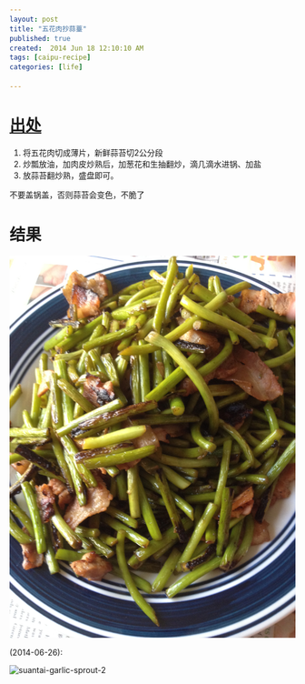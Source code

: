 ```yaml
---
layout: post
title: "五花肉抄蒜薹"
published: true
created:  2014 Jun 18 12:10:10 AM
tags: [caipu-recipe]
categories: [life]

---
```


# [出处](http://www.xinshipu.com/%E6%9C%80%E5%AE%B6%E5%B8%B8%E6%9C%80%E5%A5%BD%E5%90%83%E7%9A%84%E8%8F%9C%E3%80%90%E8%92%9C%E8%8B%94%E7%82%92%E8%82%89%E3%80%91-16044.htm)

1. 将五花肉切成薄片，新鲜蒜苔切2公分段 
2. 炒瓢放油，加肉皮炒熟后，加葱花和生抽翻炒，滴几滴水进锅、加盐 
3. 放蒜苔翻炒熟，盛盘即可。

不要盖锅盖，否则蒜苔会变色，不脆了

# 结果

![rou-chao-suan-tai](/images/suantai.JPG "suantai")


(2014-06-26):

![suantai-garlic-sprout-2](/images/suantai-garlic-sprout-2.JPG "suantai")


